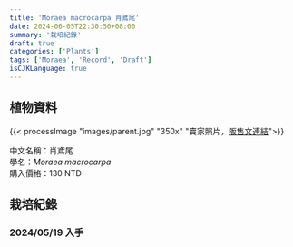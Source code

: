 ```yaml
---
title: 'Moraea macrocarpa 肖鳶尾'
date: 2024-06-05T22:30:50+08:00
summary: '栽培紀錄'
draft: true
categories: ['Plants']
tags: ['Moraea', 'Record', 'Draft']
isCJKLanguage: true
---
```


## 植物資料

{{< processImage "images/parent.jpg" "350x" "賣家照片，[販售文連結](https://www.facebook.com/groups/TWCSSWAPPER/permalink/8600392526644003/)">}}

中文名稱：肖鳶尾  
學名：*Moraea macrocarpa*  
購入價格：130 NTD  

## 栽培紀錄

### 2024/05/19 入手
